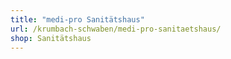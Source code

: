 ```yaml
---
title: "medi-pro Sanitätshaus"
url: /krumbach-schwaben/medi-pro-sanitaetshaus/
shop: Sanitätshaus
---
```

